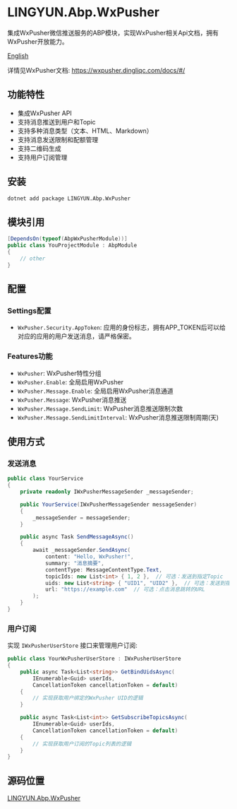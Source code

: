 # LINGYUN.Abp.WxPusher

集成WxPusher微信推送服务的ABP模块，实现WxPusher相关Api文档，拥有WxPusher开放能力。

[English](./README.EN.md)

详情见WxPusher文档: https://wxpusher.dingliqc.com/docs/#/  

## 功能特性

* 集成WxPusher API
* 支持消息推送到用户和Topic
* 支持多种消息类型（文本、HTML、Markdown）
* 支持消息发送限制和配额管理
* 支持二维码生成
* 支持用户订阅管理

## 安装

```bash
dotnet add package LINGYUN.Abp.WxPusher
```

## 模块引用

```csharp
[DependsOn(typeof(AbpWxPusherModule))]
public class YouProjectModule : AbpModule
{
    // other
}
```

## 配置

### Settings配置

* `WxPusher.Security.AppToken`: 应用的身份标志，拥有APP_TOKEN后可以给对应的应用的用户发送消息，请严格保密。

### Features功能

* `WxPusher`: WxPusher特性分组
* `WxPusher.Enable`: 全局启用WxPusher
* `WxPusher.Message.Enable`: 全局启用WxPusher消息通道
* `WxPusher.Message`: WxPusher消息推送
* `WxPusher.Message.SendLimit`: WxPusher消息推送限制次数
* `WxPusher.Message.SendLimitInterval`: WxPusher消息推送限制周期(天)

## 使用方式

### 发送消息

```csharp
public class YourService
{
    private readonly IWxPusherMessageSender _messageSender;

    public YourService(IWxPusherMessageSender messageSender)
    {
        _messageSender = messageSender;
    }

    public async Task SendMessageAsync()
    {
        await _messageSender.SendAsync(
            content: "Hello, WxPusher!",
            summary: "消息摘要",
            contentType: MessageContentType.Text,
            topicIds: new List<int> { 1, 2 },  // 可选：发送到指定Topic
            uids: new List<string> { "UID1", "UID2" },  // 可选：发送到指定用户
            url: "https://example.com"  // 可选：点击消息跳转的URL
        );
    }
}
```

### 用户订阅

实现 `IWxPusherUserStore` 接口来管理用户订阅:

```csharp
public class YourWxPusherUserStore : IWxPusherUserStore
{
    public async Task<List<string>> GetBindUidsAsync(
        IEnumerable<Guid> userIds, 
        CancellationToken cancellationToken = default)
    {
        // 实现获取用户绑定的WxPusher UID的逻辑
    }

    public async Task<List<int>> GetSubscribeTopicsAsync(
        IEnumerable<Guid> userIds, 
        CancellationToken cancellationToken = default)
    {
        // 实现获取用户订阅的Topic列表的逻辑
    }
}
```

## 源码位置

[LINGYUN.Abp.WxPusher](https://github.com/colinin/abp-next-admin/tree/master/aspnet-core/framework/wx-pusher/LINGYUN.Abp.WxPusher)
